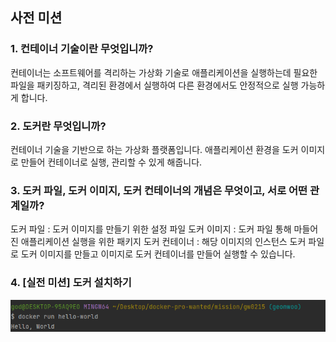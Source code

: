 ## 사전 미션

### 1. 컨테이너 기술이란 무엇입니까?

컨테이너는 소프트웨어를 격리하는 가상화 기술로
애플리케이션을 실행하는데 필요한 파일을 패키징하고,
격리된 환경에서 실행하여 다른 환경에서도 안정적으로 실행 가능하게 합니다.

### 2. 도커란 무엇입니까?
컨테이너 기술을 기반으로 하는 가상화 플랫폼입니다.
애플리케이션 환경을 도커 이미지로 만들어 컨테이너로 실행, 관리할 수 있게 해줍니다.


### 3. 도커 파일, 도커 이미지, 도커 컨테이너의 개념은 무엇이고, 서로 어떤 관계일까?
도커 파일 : 도커 이미지를 만들기 위한 설정 파일
도커 이미지 : 도커 파일 통해 마들어진 애플리케이션 실행을 위한 패키지
도커 컨테이너 : 해당 이미지의 인스턴스
도커 파일로 도커 이미지를 만들고 이미지로 도커 컨테이너를 만들어 실행할 수 있습니다.

### 4. [실전 미션] 도커 설치하기
![실전 미션](./docker-hello-world.png)
